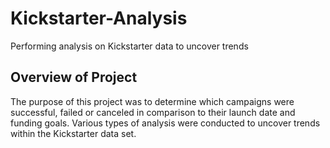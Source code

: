 # Kickstarter-Analysis
Performing analysis on Kickstarter data to uncover trends
## Overview of Project 
The purpose of this project was to determine which campaigns were successful, failed or canceled in comparison to their launch date and funding goals. Various types of analysis were conducted to uncover trends within the Kickstarter data set. 

